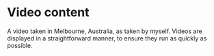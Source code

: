 # Video content

A video taken in Melbourne, Australia, as taken by myself. Videos are displayed in a straightforward manner, to ensure they run as quickly as possible.
